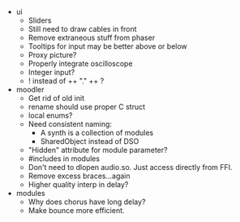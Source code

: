 * ui
    * Sliders
    * Still need to draw cables in front
    * Remove extraneous stuff from phaser
    * Tooltips for input may be better above or below
    * Proxy picture?
    * Properly integrate oscilloscope
    * Integer input?
    * ! instead of ++ "." ++ ?
* moodler
    * Get rid of old init
    * rename should use proper C struct
    * local enums?
    * Need consistent naming:
        + A synth is a collection of modules
        + SharedObject instead of DSO
    * "Hidden" attribute for module parameter?
    * #includes in modules
    * Don't need to dlopen audio.so. Just access directly from FFI.
    * Remove excess braces...again
    * Higher quality interp in delay?
* modules
    * Why does chorus have long delay?
    * Make bounce more efficient.
